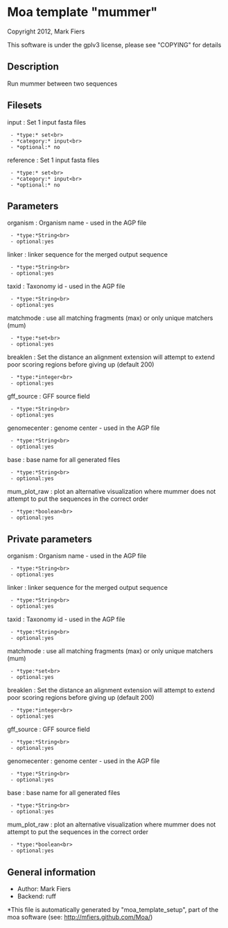 # Moa template "mummer"

Copyright 2012, Mark Fiers

This software is under the gplv3 license, please see "COPYING"
for details




## Description

Run mummer between two sequences


## Filesets

input
:    Set 1 input fasta files

     - *type:* set<br>
     - *category:* input<br>
     - *optional:* no

reference
:    Set 1 input fasta files

     - *type:* set<br>
     - *category:* input<br>
     - *optional:* no



## Parameters

organism
:    Organism name - used in the AGP file

     - *type:*String<br>
     - optional:yes
linker
:    linker sequence for the merged output sequence

     - *type:*String<br>
     - optional:yes
taxid
:    Taxonomy id - used in the AGP file

     - *type:*String<br>
     - optional:yes
matchmode
:    use all matching fragments (max) or only unique matchers (mum)

     - *type:*set<br>
     - optional:yes
breaklen
:    Set the distance an alignment extension will attempt to extend poor scoring regions before giving up (default 200)

     - *type:*integer<br>
     - optional:yes
gff_source
:    GFF source field

     - *type:*String<br>
     - optional:yes
genomecenter
:    genome center - used in the AGP file

     - *type:*String<br>
     - optional:yes
base
:    base name for all generated files

     - *type:*String<br>
     - optional:yes
mum_plot_raw
:    plot an alternative visualization where mummer does not attempt to put the sequences in the correct order

     - *type:*boolean<br>
     - optional:yes


## Private parameters

organism
:    Organism name - used in the AGP file

     - *type:*String<br>
     - optional:yes
linker
:    linker sequence for the merged output sequence

     - *type:*String<br>
     - optional:yes
taxid
:    Taxonomy id - used in the AGP file

     - *type:*String<br>
     - optional:yes
matchmode
:    use all matching fragments (max) or only unique matchers (mum)

     - *type:*set<br>
     - optional:yes
breaklen
:    Set the distance an alignment extension will attempt to extend poor scoring regions before giving up (default 200)

     - *type:*integer<br>
     - optional:yes
gff_source
:    GFF source field

     - *type:*String<br>
     - optional:yes
genomecenter
:    genome center - used in the AGP file

     - *type:*String<br>
     - optional:yes
base
:    base name for all generated files

     - *type:*String<br>
     - optional:yes
mum_plot_raw
:    plot an alternative visualization where mummer does not attempt to put the sequences in the correct order

     - *type:*boolean<br>
     - optional:yes


## General information

* Author: Mark Fiers
* Backend: ruff


*This file is automatically generated by "moa_template_setup", part of
 the moa software (see: http://mfiers.github.com/Moa/)
